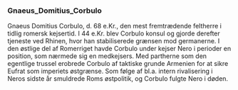 ### Gnaeus_Domitius_Corbulo


Gnaeus Domitius Corbulo, d. 68 e.Kr., den mest fremtrædende feltherre i tidlig romersk kejsertid. I 44 e.Kr. blev Corbulo konsul og gjorde derefter tjeneste ved Rhinen, hvor han stabiliserede grænsen mod germanerne. I den østlige del af Romerriget havde Corbulo under kejser Nero i perioder en position, som nærmede sig en medkejsers. Med partherne som den egentlige trussel erobrede Corbulo af taktiske grunde Armenien for at sikre Eufrat som imperiets østgrænse. Som følge af bl.a. intern rivalisering i Neros sidste år smuldrede Roms østpolitik, og Corbulo fulgte Nero i døden.